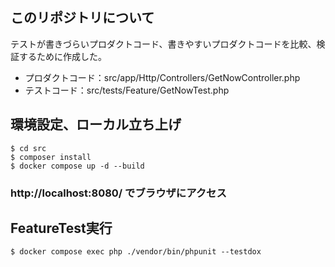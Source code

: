 ## このリポジトリについて
テストが書きづらいプロダクトコード、書きやすいプロダクトコードを比較、検証するために作成した。  
* プロダクトコード：src/app/Http/Controllers/GetNowController.php
* テストコード：src/tests/Feature/GetNowTest.php

## 環境設定、ローカル立ち上げ
```
$ cd src  
$ composer install  
$ docker compose up -d --build  
```
### http://localhost:8080/ でブラウザにアクセス

## FeatureTest実行
```
$ docker compose exec php ./vendor/bin/phpunit --testdox  
```

